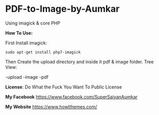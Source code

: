# PDF-to-Image-by-Aumkar
Using imagick &amp; core PHP

**How To Use:**

First Install imagick:

```
sudo apt-get install php7-imagick
```

Then Create the upload directory and inside it pdf & image folder. Tree View:

-upload
  -image
  -pdf


**License**: Do What the Fuck You Want To Public License

**My Facebook** https://www.facebook.com/SuperSaiyanAumkar

**My Website** https://www.howlthemes.com/
